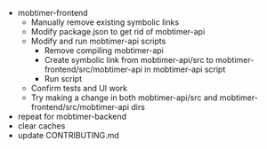   - mobtimer-frontend
    - Manually remove existing symbolic links
    - Modify package.json to get rid of mobtimer-api
    - Modify and run mobtimer-api scripts
      - Remove compiling mobtimer-api
      - Create symbolic link from mobtimer-api/src to mobtimer-frontend/src/mobtimer-api in mobtimer-api script
      - Run script
    - Confirm tests and UI work
    - Try making a change in both mobtimer-api/src and mobtimer-frontend/src/mobtimer-api dirs
- repeat for mobtimer-backend
- clear caches
- update CONTRIBUTING.md